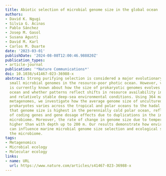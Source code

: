 ```yaml
---
title: Abiotic selection of microbial genome size in the global ocean
authors:
- David K. Ngugi
- Silvia G. Acinas
- Pablo Sánchez
- Josep M. Gasol
- Susana Agusti
- David M. Karl
- Carlos M. Duarte
date: '2023-03-01'
publishDate: '2024-08-08T12:00:46.988820Z'
publication_types:
- article-journal
publication: '*Nature Communications*'
doi: 10.1038/s41467-023-36988-x
abstract: Strong purifying selection is considered a major evolutionary force behind
  small microbial genomes in the resource-poor photic ocean. However, very little
  is currently known about how the size of prokaryotic genomes evolves in the global
  ocean and whether patterns reflect shifts in resource availability in the epipelagic
  and relatively stable deep-sea environmental conditions. Using 364 marine microbial
  metagenomes, we investigate how the average genome size of uncultured planktonic
  prokaryotes varies across the tropical and polar oceans to the hadal realm. We find
  that genome size is highest in the perennially cold polar ocean, reflecting elongation
  of coding genes and gene dosage effects due to duplications in the interior ocean
  microbiome. Moreover, the rate of change in genome size due to temperature is 16-fold
  higher than with depth up to 200 m. Our results demonstrate how environmental factors
  can influence marine microbial genome size selection and ecological strategies of
  the microbiome.
tags:
- Metagenomics
- Microbial ecology
- Molecular ecology
links:
- name: URL
  url: https://www.nature.com/articles/s41467-023-36988-x
---
```

